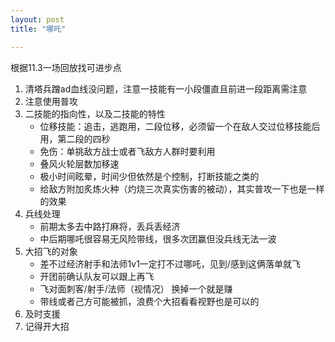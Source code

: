 ```yaml
---
layout: post
title: "哪吒"

---
```


根据11.3一场回放找可进步点

1. 清塔兵蹭ad血线没问题，注意一技能有一小段僵直且前进一段距离需注意
2. 注意使用普攻
3. 二技能的指向性，以及二技能的特性
   * 位移技能：追击，逃跑用，二段位移，必须留一个在敌人交过位移技能后用，第二段的四秒
   * 免伤：单挑敌方战士或者飞敌方人群时要利用
   * 叠风火轮层数加移速
   * 极小时间眩晕，时间少但依然是个控制，打断技能之类的
   * 给敌方附加炙炼火种（灼烧三次真实伤害的被动），其实普攻一下也是一样的效果
4. 兵线处理
   * 前期太多去中路打麻将，丢兵丢经济
   * 中后期哪吒很容易无风险带线，很多次团赢但没兵线无法一波
5. 大招飞的对象
   * 差不过经济射手和法师1v1一定打不过哪吒，见到/感到这俩落单就飞
   * 开团前确认队友可以跟上再飞
   * 飞对面刺客/射手/法师（视情况） 换掉一个就是赚
   * 带线或者己方可能被抓，浪费个大招看看视野也是可以的
6. 及时支援
7. 记得开大招